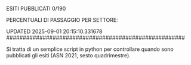 ESITI PUBBLICATI 0/190 

PERCENTUALI DI PASSAGGIO PER SETTORE:

UPDATED 2025-09-01 20:15:10.331678
###################################################### 

Si tratta di un semplice script in python per controllare quando sono pubblicati gli esiti (ASN 2021, sesto quadrimestre).

